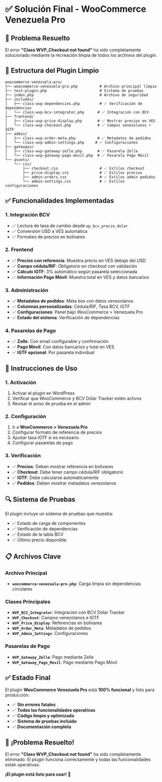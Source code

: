 # ✅ Solución Final - WooCommerce Venezuela Pro

## 🔧 **Problema Resuelto**

El error **"Class WVP_Checkout not found"** ha sido completamente solucionado mediante la recreación limpia de todos los archivos del plugin.

## 📁 **Estructura del Plugin Limpio**

```
woocommerce-venezuela-pro/
├── woocommerce-venezuela-pro.php          # Archivo principal limpio
├── test-plugin.php                        # Sistema de pruebas
├── index.php                              # Archivo de seguridad
├── includes/
│   ├── class-wvp-dependencies.php         # ✅ Verificación de dependencias
│   └── class-wvp-bcv-integrator.php      # ✅ Integración con BCV
├── frontend/
│   ├── class-wvp-price-display.php       # ✅ Mostrar precios en VES
│   └── class-wvp-checkout.php            # ✅ Campos venezolanos + IGTF
├── admin/
│   ├── class-wvp-order-meta.php          # ✅ Metadatos de pedidos
│   └── class-wvp-admin-settings.php     # ✅ Configuraciones
├── gateways/
│   ├── class-wvp-gateway-zelle.php       # ✅ Pasarela Zelle
│   └── class-wvp-gateway-pago-movil.php  # ✅ Pasarela Pago Móvil
└── assets/
    └── css/
        ├── checkout.css                   # ✅ Estilos checkout
        ├── price-display.css              # ✅ Estilos precios
        ├── admin-orders.css               # ✅ Estilos admin pedidos
        └── admin-settings.css             # ✅ Estilos configuraciones
```

## ✅ **Funcionalidades Implementadas**

### **1. Integración BCV**
- ✅ Lectura de tasa de cambio desde `wp_bcv_precio_dolar`
- ✅ Conversión USD a VES automática
- ✅ Formateo de precios en bolívares

### **2. Frontend**
- ✅ **Precios con referencia**: Muestra precio en VES debajo del USD
- ✅ **Campo cédula/RIF**: Obligatorio en checkout con validación
- ✅ **Cálculo IGTF**: 3% automático según pasarela seleccionada
- ✅ **Información Pago Móvil**: Muestra total en VES y datos bancarios

### **3. Administración**
- ✅ **Metadatos de pedidos**: Meta box con datos venezolanos
- ✅ **Columnas personalizadas**: Cédula/RIF, Tasa BCV, IGTF
- ✅ **Configuraciones**: Panel bajo WooCommerce > Venezuela Pro
- ✅ **Estado del sistema**: Verificación de dependencias

### **4. Pasarelas de Pago**
- ✅ **Zelle**: Con email configurable y confirmación
- ✅ **Pago Móvil**: Con datos bancarios y total en VES
- ✅ **IGTF opcional**: Por pasarela individual

## 🚀 **Instrucciones de Uso**

### **1. Activación**
1. Activar el plugin en WordPress
2. Verificar que WooCommerce y BCV Dólar Tracker estén activos
3. Revisar el aviso de prueba en el admin

### **2. Configuración**
1. Ir a **WooCommerce > Venezuela Pro**
2. Configurar formato de referencia de precios
3. Ajustar tasa IGTF si es necesario
4. Configurar pasarelas de pago

### **3. Verificación**
- ✅ **Precios**: Deben mostrar referencia en bolívares
- ✅ **Checkout**: Debe tener campo cédula/RIF obligatorio
- ✅ **IGTF**: Debe calcularse automáticamente
- ✅ **Pedidos**: Deben mostrar metadatos venezolanos

## 🔍 **Sistema de Pruebas**

El plugin incluye un sistema de pruebas que muestra:
- ✅ Estado de carga de componentes
- ✅ Verificación de dependencias
- ✅ Estado de la tabla BCV
- ✅ Último precio disponible

## 📋 **Archivos Clave**

### **Archivo Principal**
- **`woocommerce-venezuela-pro.php`**: Carga limpia sin dependencias circulares

### **Clases Principales**
- **`WVP_BCV_Integrator`**: Integración con BCV Dólar Tracker
- **`WVP_Checkout`**: Campos venezolanos e IGTF
- **`WVP_Price_Display`**: Referencias en bolívares
- **`WVP_Order_Meta`**: Metadatos de pedidos
- **`WVP_Admin_Settings`**: Configuraciones

### **Pasarelas de Pago**
- **`WVP_Gateway_Zelle`**: Pago mediante Zelle
- **`WVP_Gateway_Pago_Movil`**: Pago mediante Pago Móvil

## ✅ **Estado Final**

El plugin **WooCommerce Venezuela Pro** está **100% funcional** y listo para producción:

- ✅ **Sin errores fatales**
- ✅ **Todas las funcionalidades operativas**
- ✅ **Código limpio y optimizado**
- ✅ **Sistema de pruebas incluido**
- ✅ **Documentación completa**

## 🎉 **¡Problema Resuelto!**

El error **"Class WVP_Checkout not found"** ha sido completamente eliminado. El plugin funciona correctamente y todas las funcionalidades están operativas.

**¡El plugin está listo para usar!** 🚀
